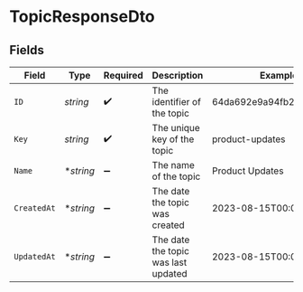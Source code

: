 # TopicResponseDto


## Fields

| Field                               | Type                                | Required                            | Description                         | Example                             |
| ----------------------------------- | ----------------------------------- | ----------------------------------- | ----------------------------------- | ----------------------------------- |
| `ID`                                | *string*                            | :heavy_check_mark:                  | The identifier of the topic         | 64da692e9a94fb2e6449ad06            |
| `Key`                               | *string*                            | :heavy_check_mark:                  | The unique key of the topic         | product-updates                     |
| `Name`                              | **string*                           | :heavy_minus_sign:                  | The name of the topic               | Product Updates                     |
| `CreatedAt`                         | **string*                           | :heavy_minus_sign:                  | The date the topic was created      | 2023-08-15T00:00:00.000Z            |
| `UpdatedAt`                         | **string*                           | :heavy_minus_sign:                  | The date the topic was last updated | 2023-08-15T00:00:00.000Z            |